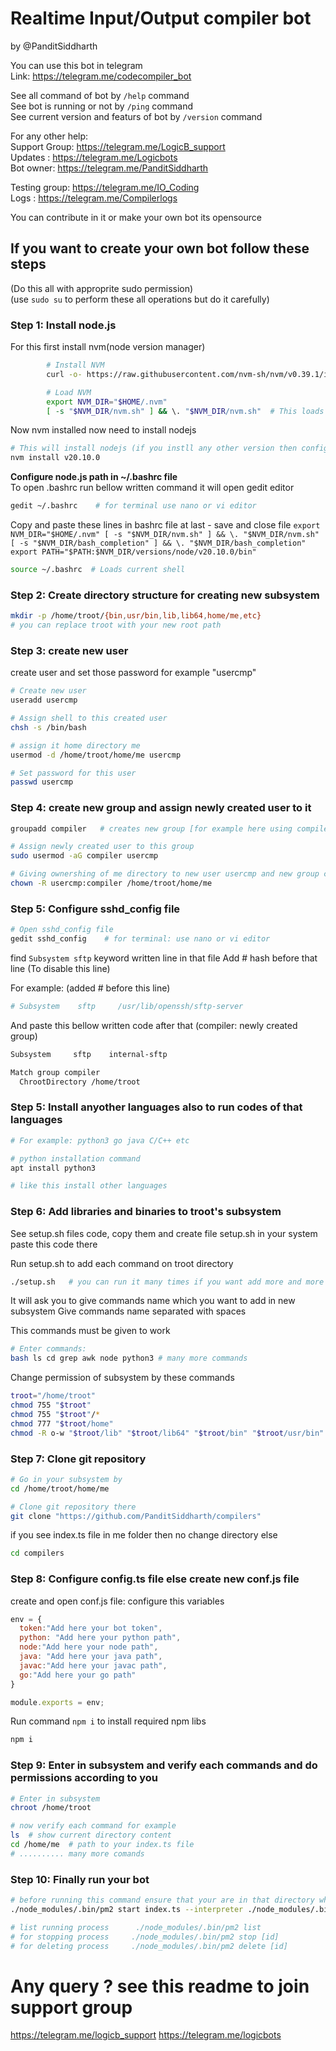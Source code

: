 # Realtime Input/Output compiler bot  
by @PanditSiddharth  

You can use this bot in telegram  
Link: https://telegram.me/codecompiler_bot  

See all command of bot by `/help` command  
See bot is running or not by `/ping` command  
See current version and featurs of bot by `/version` command  

For any other help:  
Support Group: https://telegram.me/LogicB_support  
Updates : https://telegram.me/Logicbots  
Bot owner: https://telegram.me/PanditSiddharth  

Testing group: https://telegram.me/IO_Coding  
Logs : https://telegram.me/Compilerlogs  

You can contribute in it or make your own bot its opensource

## If you want to create your own bot follow these steps 
(Do this all with approprite sudo permission)  
(use `sudo su` to perform these all operations but do it carefully)  

### Step 1: Install node.js  
For this first install nvm(node version manager)   
```sh
        # Install NVM
        curl -o- https://raw.githubusercontent.com/nvm-sh/nvm/v0.39.1/install.sh | bash

        # Load NVM
        export NVM_DIR="$HOME/.nvm"
        [ -s "$NVM_DIR/nvm.sh" ] && \. "$NVM_DIR/nvm.sh"  # This loads NVM
```
Now nvm installed now need to install nodejs  
```sh
# This will install nodejs (if you instll any other version then configure also correctly)
nvm install v20.10.0
```
**Configure node.js path in ~/.bashrc file**  
To open .bashrc run bellow written command it will open gedit editor  
```sh
gedit ~/.bashrc    # for terminal use nano or vi editor
```

Copy and paste these lines in bashrc file at last - save and close file
`export NVM_DIR="$HOME/.nvm"
[ -s "$NVM_DIR/nvm.sh" ] && \. "$NVM_DIR/nvm.sh"
[ -s "$NVM_DIR/bash_completion" ] && \. "$NVM_DIR/bash_completion"
export PATH="$PATH:$NVM_DIR/versions/node/v20.10.0/bin"`

```sh
source ~/.bashrc  # Loads current shell 
```

### Step 2: Create directory structure for creating new subsystem
```sh
mkdir -p /home/troot/{bin,usr/bin,lib,lib64,home/me,etc} 
# you can replace troot with your new root path
```

### Step 3: create new user
create user and set those password for example "usercmp"
```sh
# Create new user
useradd usercmp  

# Assign shell to this created user
chsh -s /bin/bash

# assign it home directory me
usermod -d /home/troot/home/me usercmp

# Set password for this user
passwd usercmp
```

### Step 4: create new group and assign newly created user to it

```sh
groupadd compiler   # creates new group [for example here using compiler group]

# Assign newly created user to this group
sudo usermod -aG compiler usercmp

# Giving ownershing of me directory to new user usercmp and new group compiler
chown -R usercmp:compiler /home/troot/home/me
```

### Step 5: Configure sshd_config file  
```sh
# Open sshd_config file  
gedit sshd_config    # for terminal: use nano or vi editor
```
find `Subsystem sftp` keyword written line in that file
Add # hash before that line (To disable this line)

For example: (added # before this line)
```sh
# Subsystem	   sftp	    /usr/lib/openssh/sftp-server
```
And paste this bellow written code after that (compiler: newly created group)
```sh
Subsystem     sftp    internal-sftp

Match group compiler
  ChrootDirectory /home/troot
```

### Step 5: Install anyother languages also to run codes of that languages
```sh
# For example: python3 go java C/C++ etc

# python installation command
apt install python3 

# like this install other languages
```

### Step 6: Add libraries and binaries to troot's subsystem
See setup.sh files code, copy them and create file setup.sh in your system
paste this code there  

Run setup.sh to add each command on troot directory
```sh
./setup.sh   # you can run it many times if you want add more and more commands
```
It will ask you to give commands name which you want to add in new subsystem
Give commands name separated with spaces

This commands must be given to work
```sh
# Enter commands:
bash ls cd grep awk node python3 # many more commands
```
Change permission of subsystem by these commands
```sh
troot="/home/troot"
chmod 755 "$troot"
chmod 755 "$troot"/*
chmod 777 "$troot/home"
chmod -R o-w "$troot/lib" "$troot/lib64" "$troot/bin" "$troot/usr/bin" "$troot/sbin"
```

### Step 7: Clone git repository  
```sh
# Go in your subsystem by
cd /home/troot/home/me

# Clone git repository there
git clone "https://github.com/PanditSiddharth/compilers"
```
if you see index.ts file in me folder then no change directory else   
```sh
cd compilers
```

### Step 8: Configure config.ts file else create new conf.js file  
create and open conf.js file: configure this variables  
```js
env = {
  token:"Add here your bot token",
  python: "Add here your python path",
  node:"Add here your node path",
  java: "Add here your java path",
  javac:"Add here your javac path",
  go:"Add here your go path"
}

module.exports = env;
```
Run command `npm i` to install required npm libs
```sh
npm i
```

### Step 9: Enter in subsystem and verify each commands and do permissions according to you
```sh
# Enter in subsystem 
chroot /home/troot

# now verify each command for example
ls  # show current directory content
cd /home/me  # path to your index.ts file
# .......... many more comands
```

### Step 10: Finally run your bot
```sh
# before running this command ensure that your are in that directory where index.ts file exists
./node_modules/.bin/pm2 start index.ts --interpreter ./node_modules/.bin/tsx

# list running process      ./node_modules/.bin/pm2 list 
# for stopping process     ./node_modules/.bin/pm2 stop [id] 
# for deleting process     ./node_modules/.bin/pm2 delete [id] 
```

# Any query ? see this readme to join support group

https://telegram.me/logicb_support
https://telegram.me/logicbots